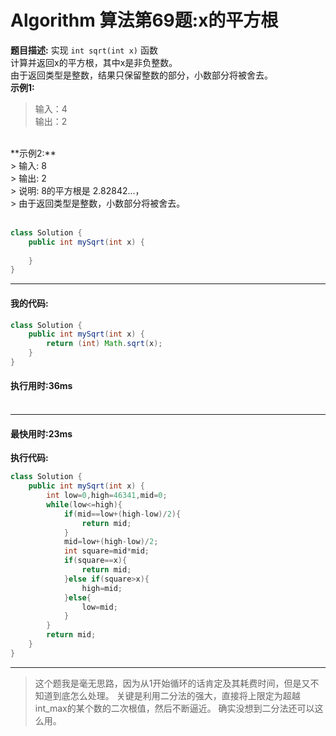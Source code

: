 # Algorithm 算法第69题:x的平方根
**题目描述:**
实现 `int sqrt(int x)` 函数<br>
计算并返回x的平方根，其中x是非负整数。<br>
由于返回类型是整数，结果只保留整数的部分，小数部分将被舍去。<br>
**示例1:**<br>
> 输入：4<br>
> 输出：2<br>
<br>
**示例2:**<br>
> 输入: 8<br>
> 输出: 2<br>
> 说明: 8的平方根是 2.82842...，<br>
> 由于返回类型是整数，小数部分将被舍去。<br>
<br>

````java
class Solution {
    public int mySqrt(int x) {
    	
    }
}
````

__________
#### 我的代码: <br>

````java
class Solution {
    public int mySqrt(int x) {
        return (int) Math.sqrt(x);
    }
}
````
#### 执行用时:36ms <br> <br>
__________
#### 最快用时:23ms <br>

**执行代码:**
````java
class Solution {
    public int mySqrt(int x) {
        int low=0,high=46341,mid=0;
        while(low<=high){
            if(mid==low+(high-low)/2){
                return mid;
            }
            mid=low+(high-low)/2;
            int square=mid*mid;
            if(square==x){
                return mid;
            }else if(square>x){
                high=mid;
            }else{
                low=mid;
            }
        }
        return mid;
    }
}
````
__________

> 这个题我是毫无思路，因为从1开始循环的话肯定及其耗费时间，但是又不知道到底怎么处理。
> 关键是利用二分法的强大，直接将上限定为超越int_max的某个数的二次根值，然后不断逼近。
> 确实没想到二分法还可以这么用。

